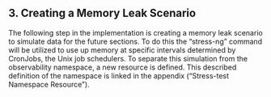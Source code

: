 ## 3. Creating a Memory Leak Scenario
The following step in the implementation is creating a memory leak scenario to simulate data for the future sections. To do this the “stress-ng” command will be utilized to use up memory at specific intervals determined by CronJobs, the Unix job schedulers. To separate this simulation from the observability namespace, a new resource is defined. This described definition of the namespace is linked in the appendix (“Stress-test Namespace Resource”).
